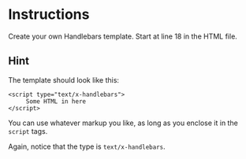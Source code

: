 Instructions
============ 

Create your own Handlebars template. Start at line 18 in the HTML file.

Hint
----

The template should look like this:

    <script type="text/x-handlebars">
         Some HTML in here
    </script>

You can use whatever markup you like, as long as you enclose it in the `script` tags.

Again, notice that the type is `text/x-handlebars`.
